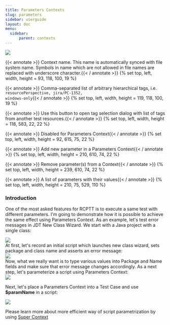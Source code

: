 ```yaml
---
title: Parameters Contexts
slug: parameters
sidebar: userguide
layout: doc
menu:
  sidebar:
      parent: contexts
---
```


<div class="screenshot">
  <img src="{{site.url}}/shared/img/screenshot-parameters-context-editor.png"></img>
  
  <!-- Name -->
 {{< annotate  >}}  Context name. This name is automatically synced with file system name. Symbols in name which are not allowed in file names are replaced with underscore character.{{< / annotate >}}
  {% set top, left, width, height = 93, 118, 100, 19 %}

  <!-- Tags -->
 {{< annotate  >}}  Comma-separated list of arbitrary hierarchical tags, i.e. <code>resourcePerspective, jira/PC-1352, windows-only</code>{{< / annotate >}}
  {% set top, left, width, height = 119, 118, 100, 19 %}
  
  <!-- Add Tags -->
 {{< annotate  >}}  Use this button to open tag selection dialog with list of tags from another test resources.{{< / annotate >}}
  {% set top, left, width, height = 118, 583, 22, 22 %}

  <!-- Capture button  -->
 {{< annotate  >}}  Disabled for Parameters Context{{< / annotate >}}
  {% set top, left, width, height = 92, 615, 75, 22 %}

  <!-- Add -->
 {{< annotate  >}}  Add new parameter in a Parameters Context{{< / annotate >}}
  {% set top, left, width, height = 210, 610, 74, 22 %}
  
  <!-- Remove -->
 {{< annotate  >}}  Remove parameter(s) from a Context{{< / annotate >}}
  {% set top, left, width, height = 239, 610, 74, 22 %}
  
  <!-- Parameters list -->
 {{< annotate  >}}  A list of parameters with their values{{< / annotate >}}
  {% set top, left, width, height = 210, 75, 529, 110 %}
  
  </div>
  
  ### Introduction
  
  One of the most asked features for RCPTT is to execute a same test with different parameters. 
  I'm going to demonstrate how it is possible to achieve the same effect using Parameters Context. 
  As an example, let's test error messages in JDT New Class Wizard. We start with a Java project with a single class:
  
  <div class="screenshot">
  <img src="{{site.url}}/shared/img/screenshot-parameters-context-tree-2.png"></img>
  </div>
  At first, let's record an initial script which launches new class wizard, sets package and class name and asserts an error message:
  
  <div class="screenshot">
  <img src="{{site.url}}/shared/img/screenshot-parameters-context-3.png"></img>
  </div>
  Now, what we really want is to type various values into 
  Package and Name fields and make sure that error message changes accordingly. 
  As a next step, let's parameterize a script using Parameters Context:
  
  <div class="screenshot">
  <img src="{{site.url}}/shared/img/screenshot-parameters-context-4.png"></img>
  </div>
  
  Next, let's place a Parameters Context into a Test Case and use **$paramName** in a script:
  
  <div class="screenshot">
  <img src="{{site.url}}/shared/img/screenshot-parameters-context-5.png"></img>
  </div>
  
 Please learn more about more efficient way of script parametrization by 
 using [ Super Context](../super)
  
  
  
  
